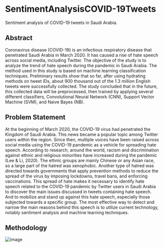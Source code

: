 # SentimentAnalysisCOVID-19Tweets
Sentiment analysis of COVID-19 tweets in Saudi Arabia.

## Abstract
Coronavirus disease (COVID-19) is an infectious respiratory disease that penetrated Saudi Arabia in March 2020. It has caused a rise of hate speech across social media, including Twitter. The objective of the study is to analyze the trend of hate speech during the pandemic in Saudi Arabia. The method used in this study is based on machine learning classification techniques. Preliminary results show that so far, after using hydrating methods on tweet IDs, about 900 thousand out of the 1.3 million English tweets were successfully collected. The study concluded that in the future, this collected data will be preprocessed, then trained by applying several different classifiers, Convolutional Neural Network (CNN),  Support Vector Machine (SVM), and Naive Bayes (NB).

## Problem Statement
At the beginning of March 2020, the COVID-19 virus had penetrated the Kingdom of Saudi Arabia. This news became a popular topic among Twitter users within the region. Since then, multiple voices have been raised across social media using the COVID-19 pandemic as a vehicle for spreading hate speech. According to research, around the world, racism and discrimination against ethnic and religious minorities have increased during the pandemic (Lee & Li, 2020). The ethnic groups are mainly Chinese or any Asian race, so a large part of the hatred was xenophobic. Another type of hatred was directed towards governments that apply prevention methods to reduce the spread of the virus by imposing lockdowns, travel bans, and enforcing vaccinations. This spread of hate makes it necessary to identify hate speech related to the COVID-19 pandemic by Twitter users in Saudi Arabia to discover the main issues discussed in tweets containing hate speech. And to mobilize and stand up against this hate speech, especially those subjected towards a specific group.  The most effective way to detect and narrow the main reasons behind this speech is to utilize current technology, notably sentiment analysis and machine learning techniques.

## Methodology

![image](https://user-images.githubusercontent.com/47666430/146839847-a3bcee9d-df05-4459-8215-ded4f6dee002.png)


